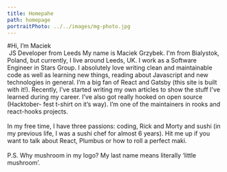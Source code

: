 ```yaml
---
title: Homepahe
path: homepage
portraitPhoto: ../../images/mg-photo.jpg
---
```


#<span>Hi, I’m Maciek</span><br/>  JS Developer from Leeds
My name is Maciek Grzybek. I'm from Bialystok, Poland, but currently, I live around Leeds, UK. I work as a Software Engineer in Stars Group. I absolutely love writing clean and maintainable code as well as learning new things, reading about Javascript and new technologies in general. I’m a big fan of React and Gatsby (this site is built with it!). Recently, I've started writing my own articles to show the stuff I've learned during my career. I’ve also got really hooked on open source (Hacktober- fest t-shirt on it’s way). I’m one of the maintainers in rooks and	react-hooks projects. 
<br/>
<br/>
In my free time, I have three passions: coding, Rick and Morty and sushi (in my previous life, I	was a sushi chef for almost 6 years). Hit me up if you want to talk about React, Plumbus or how to roll a perfect maki. 
<br/>
<br/>
P.S. Why mushroom in my logo? My last name means literally ‘little mushroom’.